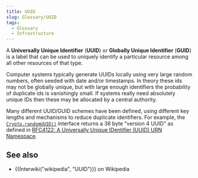 ```yaml
---
title: UUID
slug: Glossary/UUID
tags:
  - Glossary
  - Infrastructure
---
```

A **Universally Unique Identifier** (**UUID**) or **Globally Unique Identifier** (**GUID**) is a label that can be used to uniquely identify a particular resource among all other resources of that type.

Computer systems typically generate UUIDs locally using very large random numbers, often seeded with date and/or timestamps.
In theory these ids may not be globally unique, but with large enough identifiers the probability of duplicate ids is vanishingly small.
If systems really need absolutely unique IDs then these may be allocated by a central authority.

Many different UUID/GUID schemes have been defined, using different key lengths and mechanisms to reduce duplicate identifiers.
For example, the [`Crypto.randomUUID()`](/en-US/docs/Web/API/Crypto/randomUUID) interface returns a 36 byte "version 4 UUID" as defined in [RFC4122: A Universally Unique IDentifier (UUID) URN Namespace](https://www.rfc-editor.org/rfc/rfc4122#section-4.4).


## See also

- {{Interwiki("wikipedia", "UUID")}} on Wikipedia
